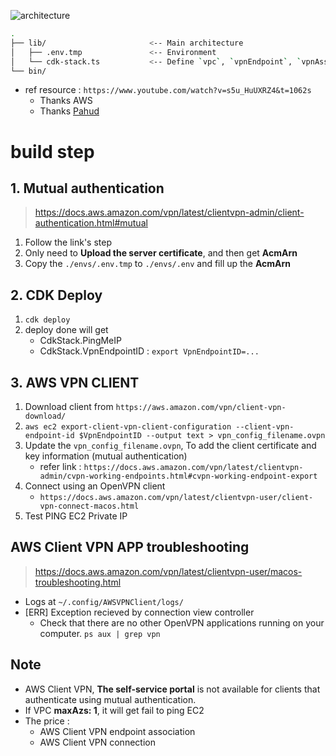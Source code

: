 ![architecture](https://docs.aws.amazon.com/vpn/latest/clientvpn-admin/images/architecture.png)

```bash
.
├── lib/                       <-- Main architecture
│   ├── .env.tmp               <-- Environment
│   └── cdk-stack.ts           <-- Define `vpc`, `vpnEndpoint`, `vpnAssociation`, `vpnAuthorization`, `EC2 instance`
└── bin/                       
```

- ref resource : `https://www.youtube.com/watch?v=s5u_HuUXRZ4&t=1062s`
    - Thanks AWS
    - Thanks [Pahud](https://github.com/pahud)

# build step
## 1. Mutual authentication
> https://docs.aws.amazon.com/vpn/latest/clientvpn-admin/client-authentication.html#mutual

1. Follow the link's step
2. Only need to **Upload the server certificate**, and then get **AcmArn**
3. Copy the `./envs/.env.tmp` to `./envs/.env` and fill up the **AcmArn**

## 2. CDK Deploy
1. `cdk deploy`
2. deploy done will get 
    - CdkStack.PingMeIP
    - CdkStack.VpnEndpointID : `export VpnEndpointID=...`

## 3. AWS VPN CLIENT
1. Download client from `https://aws.amazon.com/vpn/client-vpn-download/`
2. `aws ec2 export-client-vpn-client-configuration --client-vpn-endpoint-id $VpnEndpointID --output text > vpn_config_filename.ovpn`
3. Update the `vpn_config_filename.ovpn`, To add the client certificate and key information (mutual authentication)
    - refer link : `https://docs.aws.amazon.com/vpn/latest/clientvpn-admin/cvpn-working-endpoints.html#cvpn-working-endpoint-export`
4. Connect using an OpenVPN client
    - `https://docs.aws.amazon.com/vpn/latest/clientvpn-user/client-vpn-connect-macos.html`
5. Test PING EC2 Private IP

## AWS Client VPN APP troubleshooting
> https://docs.aws.amazon.com/vpn/latest/clientvpn-user/macos-troubleshooting.html

- Logs at `~/.config/AWSVPNClient/logs/`
- [ERR] Exception recieved by connection view controller
    - Check that there are no other OpenVPN applications running on your computer. `ps aux | grep vpn`

## Note
- AWS Client VPN, **The self-service portal** is not available for clients that authenticate using mutual authentication.
- If VPC **maxAzs: 1**, it will get fail to ping EC2
- The price : 
    - AWS Client VPN endpoint association
    - AWS Client VPN connection